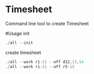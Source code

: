 # Timesheet
Command line tool to create Timesheet

#Usage
init
```C
./all --init
```
create timesheet
```C
./all --work r1-21 --off d12,13,14
./all --work r1-21 --off r5-15
```
